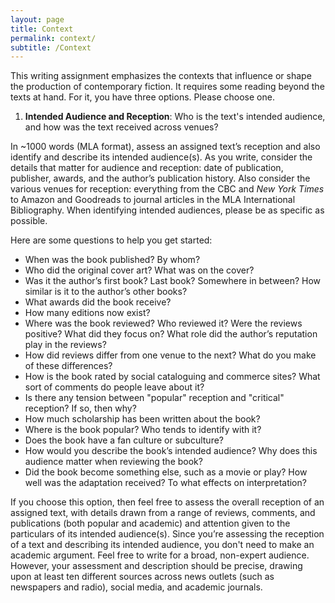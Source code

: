 ```yaml
---
layout: page
title: Context
permalink: context/
subtitle: /Context
---
```


This writing assignment emphasizes the contexts that influence or shape the production of contemporary fiction. It requires some reading beyond the texts at hand. For it, you have three options. Please choose one.  

1) **Intended Audience and Reception**: Who is the text's intended audience, and how was the text received across venues?  

In ~1000 words (MLA format), assess an assigned text’s reception and also identify and describe its intended audience(s). As you write, consider the details that matter for audience and reception: date of publication, publisher, awards, and the author’s publication history. Also consider the various venues for reception: everything from the CBC and *New York Times* to Amazon and Goodreads to journal articles in the MLA International Bibliography. When identifying intended audiences, please be as specific as possible.  

Here are some questions to help you get started: 

* When was the book published? By whom? 
* Who did the original cover art? What was on the cover? 
* Was it the author’s first book? Last book? Somewhere in between? How similar is it to the author’s other books? 
* What awards did the book receive? 
* How many editions now exist? 
* Where was the book reviewed? Who reviewed it? Were the reviews positive? What did they focus on? What role did the author’s reputation play in the reviews? 
* How did reviews differ from one venue to the next? What do you make of these differences? 
* How is the book rated by social cataloguing and commerce sites? What sort of comments do people leave about it? 
* Is there any tension between "popular" reception and "critical" reception? If so, then why? 
* How much scholarship has been written about the book? 
* Where is the book popular? Who tends to identify with it? 
* Does the book have a fan culture or subculture? 
* How would you describe the book’s intended audience? Why does this audience matter when reviewing the book? 
* Did the book become something else, such as a movie or play? How well was the adaptation received? To what effects on interpretation?   

If you choose this option, then feel free to assess the overall reception of an assigned text, with details drawn from a range of reviews, comments, and publications (both popular and academic) and attention given to the particulars of its intended audience(s). Since you’re assessing the reception of a text and describing its intended audience, you don't need to make an academic argument. Feel free to write for a broad, non-expert audience. However, your assessment and description should be precise, drawing upon at least ten different sources across news outlets (such as newspapers and radio), social media, and academic journals.   
